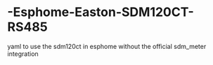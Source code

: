 # -Esphome-Easton-SDM120CT-RS485
yaml to use the sdm120ct in esphome without the official sdm_meter integration
